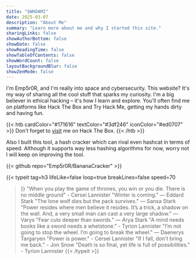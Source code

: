 ```yaml
---
title: "$WHOAMI"
date: 2025-03-07
description: "About Me"
summary: "Learn more about me and why I started this site."
sharingLinks: false
showAuthorBottom: false
showDate: false
showReadingTime: false
showTableOfContents: false
showWordCount: false
layoutBackgroundBlur: false
showZenMode: false
---
```

I'm Emp5r0R, and I'm really into space and cybersecurity. This website? It's my way of sharing all the cool stuff that sparks my curiosity. I'm a big believer in ethical hacking – it's how I learn and explore. You'll often find me on platforms like Hack The Box and Try Hack Me, getting my hands dirty and having fun.

{{< htb cardColor="#171616" textColor="#3df246" iconColor="#ed0707" >}}
Don't forget to [visit](https://app.hackthebox.com/profile/1652264") me on Hack The Box.
{{< /htb >}}

Also I built this tool, a hash cracker which can rival even hashcat in terms of speed. Although it supports way less hashing algorithms for now, worry not I will keep on improving the tool.

{{< github repo="Emp5r0R/BananaCracker" >}}

{{< typeit 
    tag=h3 
    lifeLike=false 
    loop=true
    breakLines=false
    speed=70
>}} 
"When you play the game of thrones, you win or you die. There is no middle ground" - Cersei Lannister
"Winter is coming." — Eddard Stark
"The lone wolf dies but the pack survives." — Sansa Stark
"Power resides where men believe it resides. It’s a trick, a shadow on the wall. And, a very small man can cast a very large shadow." — Varys
"Fear cuts deeper than swords." — Arya Stark
"A mind needs books like a sword needs a whetstone." - Tyrion Lannister
"I’m not going to stop the wheel. I’m going to break the wheel." — Daenerys Targaryen
"Power is power." - Cersei Lannister
"If I fall, don't bring me back." - Jon Snow
"Death is so final, yet life is full of possibilities." - Tyrion Lannister
{{< /typeit >}}
